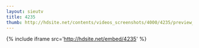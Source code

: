 ```yaml
---
layout: sieutv
title: 4235
thumb: http://hdsite.net/contents/videos_screenshots/4000/4235/preview_360p.mp4.jpg
---
```

{% include iframe src='http://hdsite.net/embed/4235' %}
 
